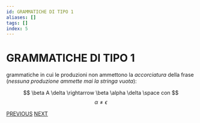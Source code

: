 ```yaml
---
id: GRAMMATICHE DI TIPO 1
aliases: []
tags: []
index: 5
---
```

# GRAMMATICHE DI TIPO 1

grammatiche in cui le produzioni non ammettono la *accorciatura* della frase (*nessuna produzione ammette mai la stringa vuota*):

$$
\beta A \delta \rightarrow \beta \alpha \delta \space con
$$
$$
\alpha \neq \epsilon
$$

[PREVIOUS](pages/GRAMMATICHE_TIPO_0.md) [NEXT](pages/GRAMMATICHE_TIPO_2.md)
